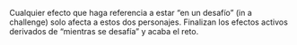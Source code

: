 Cualquier efecto que haga referencia a estar “en un desafío” (in a challenge) solo afecta a estos dos personajes. Finalizan los efectos activos derivados de “mientras se desafía” y acaba el reto. 